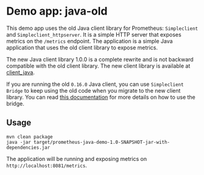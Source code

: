 # Demo app: java-old
This demo app uses the old Java client library for Prometheus: `Simpleclient` and `Simpleclient_httpserver`. It is a simple HTTP server that exposes metrics on the `/metrics` endpoint. The application is a simple Java application that uses the old client library to expose metrics.

The new Java client library 1.0.0 is a complete rewrite and is not backward compatible with the old client library. The new client library is available at [client_java](https://prometheus.github.io/client_java/).

If you are running the old `0.16.0` Java client, you can use `Simpleclient Bridge` to keep using the old code when you migrate to the new client library. You can read [this documentation](https://prometheus.github.io/client_java/migration/simpleclient/) for more details on how to use the bridge.

## Usage
```shell
mvn clean package
java -jar target/prometheus-java-demo-1.0-SNAPSHOT-jar-with-dependencies.jar
```
The application will be running and exposing metrics on `http://localhost:8081/metrics`.